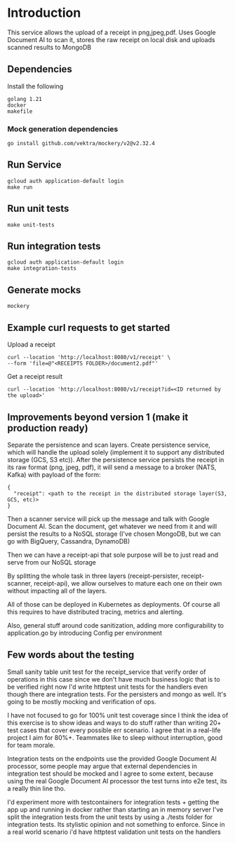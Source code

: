 # Introduction

This service allows the upload of a receipt in png,jpeg,pdf.
Uses Google Document AI to scan it, stores the raw receipt on local disk and uploads scanned results to MongoDB

## Dependencies

Install the following

```
golang 1.21
docker
makefile  
```
### Mock generation dependencies
```
go install github.com/vektra/mockery/v2@v2.32.4
```

## Run Service

```shell
gcloud auth application-default login
make run
```

## Run unit tests

```
make unit-tests
```

## Run integration tests

```
gcloud auth application-default login
make integration-tests
```

## Generate mocks 
```
mockery 
```

## Example curl requests to get started

Upload a receipt
```
curl --location 'http://localhost:8080/v1/receipt' \
--form 'file=@"<RECEIPTS FOLDER>/document2.pdf"'
```

Get a receipt result
```
curl --location 'http://localhost:8080/v1/receipt?id=<ID returned by the upload>'
```


## Improvements beyond version 1 (make it production ready)

Separate the persistence and scan layers.
Create persistence service, which will handle the upload solely (implement it to support any distributed storage (GCS, S3 etc)).
After the persistence service persists the receipt in its raw format (png, jpeg, pdf), it will send a message to a broker (NATS, Kafka) 
with payload of the form:
```
{
  "receipt": <path to the receipt in the distributed storage layer(S3, GCS, etc)> 
}
```
Then a scanner service will pick up the message and talk with Google Document AI. Scan the document, get whatever we need
from it and will persist the results to a NoSQL storage (I've chosen MongoDB, but we can go with BigQuery, Cassandra, DynamoDB)

Then we can have a receipt-api that sole purpose will be to just read and serve from our NoSQL storage

By splitting the whole task in three layers (receipt-persister, receipt-scanner, receipt-api), 
we allow ourselves to mature each one on their own without impacting all of the layers.

All of those can be deployed in Kubernetes as deployments. 
Of course all this requires to have distributed tracing, metrics and alerting. 

Also, general stuff around code sanitization, adding more configurability to application.go by introducing Config per environment

## Few words about the testing

Small sanity table unit test for the receipt_service that verify order of operations in this case since we don't have much business logic that is to be verified right now
I'd write httptest unit tests for the handlers even though there are integration tests. For the persisters and mongo as well. It's going to be mostly mocking and verification of ops.

I have not focused to go for 100% unit test coverage since I think the idea of this exercise is to show ideas and ways to do stuff rather than writing 20+ test cases that cover every possible err scenario.
I agree that in a real-life project I aim for 80%+. Teammates like to sleep without interruption, good for team morale.

Integration tests on the endpoints use the provided Google Document AI processor, some people may argue that external dependencies in integration test should be mocked
and I agree to some extent, because using the real Google Document AI processor the test turns into e2e test, its a really thin line tho.

I'd experiment more with testcontainers for integration tests + getting the app up and running in docker rather than starting an in memory server
I've split the integration tests from the unit tests by using a ./tests folder for integration tests. Its stylistic opinion and not something to enforce. Since in a 
real world scenario i'd have httptest validation unit tests on the handlers